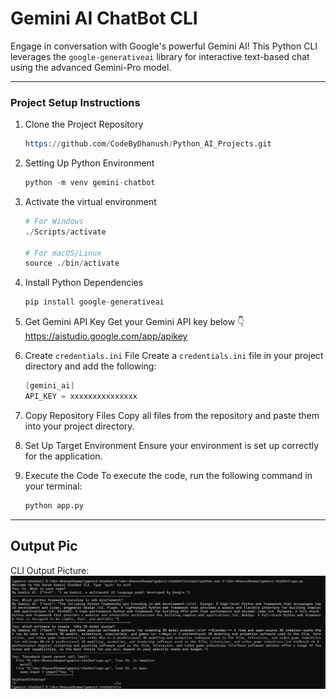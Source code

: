 # Gemini AI ChatBot CLI
Engage in conversation with Google's powerful Gemini AI! This Python CLI leverages the `google-generativeai` library for interactive text-based chat using the advanced Gemini-Pro model.

---
### Project Setup Instructions
1. Clone the Project Repository
    ```s
    https://github.com/CodeByDhanush/Python_AI_Projects.git
    ```
2. Setting Up Python Environment
    ```s
    python -m venv gemini-chatbot
    ```
3. Activate the virtual environment
    ```s
    # For Windows
    ./Scripts/activate

    # For macOS/Linux
    source ./bin/activate
    ```
4. Install Python Dependencies
    ```s
    pip install google-generativeai
    ```
5. Get Gemini API Key
    Get your Gemini API key below 👇<br>
    https://aistudio.google.com/app/apikey
6. Create `credentials.ini` File
    Create a `credentials.ini` file in your project directory and add the following:
    ```s
    [gemini_ai]
    API_KEY = xxxxxxxxxxxxxxx
    ```

7. Copy Repository Files
    Copy all files from the repository and paste them into your project directory.

8. Set Up Target Environment
    Ensure your environment is set up correctly for the application.

9. Execute the Code
    To execute the code, run the following command in your terminal:

    ```s
    python app.py
    ```
---


## Output Pic
CLI Output Picture:
<img src = "./output_pic.png">
